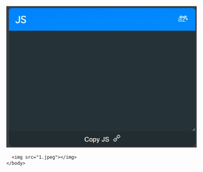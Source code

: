 <html>
  <head>
  </head>
    <body>
      <div>
      <img src="2.jpeg">  
      </div>
          
      <img src="1.jpeg"></img>
    </body>
  
</html>
